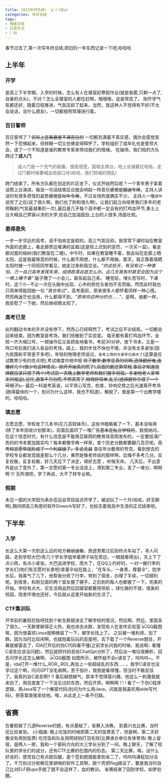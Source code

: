 ```yaml
---
title: 2023年终总结( ﾟдﾟ)つBye
categories: 年终总结
tags:
- 博客日常
- 记录生活
- 氵帖
---
```

春节过去了,第一次写年终总结,把旧的一年东西记录一下吧,哈哈哈
<!--more-->
## 上半年
### 开学
是高三下半学期，入学的时候，怎么有人在寝室赶寒假作业(就是我雾,只剩一点了,自豪的点头)，不对？怎么全寝室的人都在赶啊，哦哦哦，这是常态了。
刚开学气氛都还好，随着日程推进，气氛压抑了起来，当然，我这种人不觉得有不好(不太会说话，没什么朋友)，一切都按照常理进行着。
### 百日誓师
百日誓师了？~~实际上是离悬崖不满百日的~~  一切都充满着不真实感，偶尔会感觉突然一下恐惧起来，但转眼一切又仿佛变得释怀了。学校组织了成年礼也是誓师大会，请了一个不知道是谁的教育专家来带动我们的情绪。
在操场，我们班的方队跨过了**成人门**
> 成人门是一个充气的装置，很高很宽，面相主席台，地上长铺着红地毯，走过门都时候要喊出班级口号(哈哈，我们班喊的很乱) 

跨门结束了，所有方队都在划定的片区坐下，仪式开始然后呢？一个青年男子拿着话筒上台演讲。每说一句话结束后台就会响起一阵音乐~~感觉是蹦迪专用~~，主持人讲话时有很多奇怪的姿势~~感觉是社牛专用~~，不过全场热度确实不少。
主持人一堆`邵华`说完了之后(说了很久啊，我们也了附和很久啊)，让我们起立向培育我们多年的老师鞠躬(气氛最凝重的一次),最后是几乎每个高中都一定会有的打鸡血环节,勇士上台大喊自己梦寐以求的大学,给自己加油鼓劲,上台的人很多,场面壮观。
### 患得患失
一步一步邻近的高考，说不怕肯定是假的。高三气氛压抑，我常常下课时站在教室外面的走廊上，看走廊旁边堆满的盆栽(这是班上迟到的惩罚，一次买一盆)，看走廊对面的榕树(我们教室在二楼)。中午时，如果在教室睡不着，我会站在走廊上晒太阳，这是我最惬意的时候，什么都不用想，什么都不用做。那天，我正靠着墙晒太阳时被一个同班同学看见，她走过来和我交谈。_"你这些天，有没有过一种害怕，万一自己高考发挥失常，成绩跌落谷底怎么办。这几天我有时甚至会因为这个一晚上睡不着"_ 脑子懵了一小会儿，联系起自己来。
睡觉前，埋头苦写时，下课时，这个`万一`不止一次在头脑中出现，心中的担忧与害怕不言而喻。然而此时我也只简单得能回她一句 _"我也有过"_，高考面前，原来很多人都怀着同样一种心情。然而再迷茫也没用，什么都得不到，_"原来你这种分的也......"_，是啊，谁都一样，我安慰了一下她，然后继续晒太阳了。
### 高考已至
此时翻动书本的手并没有停下，然而心已经释然了，考试之后不论结局，一切都会迎来结束。因为教室是考场，我们班搬到了实验室。
每天都有着打鸡血环节，全班一齐大喊口号，一顿操作后又各顾各地看书，考前30分钟，放下书本，又是一阵口号后我们进入各自的考场。路上，我的步伐不快也不慢，并没有太多紧张(因为氛围和平常差不多吧)，年轻的物理老师说过，`高考上场时大家早已麻木了`(这算是应试教育少有的优点吧),考试难度中规中矩 ~~除了数学,数学是真的坑啊,选择题好难,连懵好几个(很少有这种情况，刚开开始真的慌了),后面的题还算常规,事后才知道选择题应该只错了两个(考试前一天晚上数学老师和我们握手祝福，多谢他老人家带来的福运),记住,遇事千万别慌,不然真寄了,物理好简单,乱杀(选择题秒杀错了一个可惜了)。~~
最后一科是考英语，以平常心写完，检查，铃响交卷之后光速离开考场(跑得最快的一个，别问为什么这样，我也不知道)，解脱了，我是第一个出教学楼的，哈哈哈。
### 填志愿
志愿志愿，学校发了几本书(花几百软妹币)，这些书粗略看了一下，基本没啥用(除了本年招收计划那本)，前面后面印了一堆广告~~基本是私立学校的~~，我很纳闷，在这个信息时代，有什么信息是不能用互联网的教育局官网发布的，一定要挂满广告的的书本更加踏实吗？每本都像字典一样厚，查个历史分数都要翻几百页呢。~~高考和志愿早就形成了一个利益链了，多说无益~~
查往年分数用的夸克，看到想去的学校专业都发现就差那么个几分，果然是像老师说的那样啊，后悔不多考几分。反复权衡，反复权衡，好几天后下了决定，填好志愿 ，听候天命。
几天后，不出意外是出了意外了，第一志愿的第一专业没选上，滑到第二专业，丢了一堆分，啊啊啊 !!!
无所谓吧，学了再说，大不了转专业嘛。
### 假期
未见一面的大学因为承办亚运会项目延迟开学了，被迫玩了一个月(哈哈，好无聊啊),期间把高三构思的软件Dowork写好了，也标志着我高中生涯的正式结束吧。
## 下半年
### 入学
长这么大第一次到这么远的地方~~我爸送我~~，旅途劳累过后到终点车站了，寻人问路，走到学校大巴(有几个学长学姐举着牌子站在旁边，一眼就看得出)，天上下了点小雨，有点小紧张。大巴送进学校，雨大了，在QQ上约好的，一对一搬行李的学长们(他们有志愿时长拿吧)拿着伞站在路上，"在车头，一身黑，撑着伞"，找学长后，我客气了几下，他帮我分担了行李，带到了宿舍，办理了手续，一切顺利呢。到宿舍，和刚见面的两个室友握了握手，之后到的每人也都握了一下，完美的开始。学校有点大，买生活用品然后回寝室都要用导航 ，绿化做的不错，很美的校园，宿舍环境也还好，今后就从这里开始新的生活了。
### CTF集训队
开学前的暑假在贴吧找到个新生群就进去了解学校的情况，然后啊，然后，里面呆了很久。一天群里聊得正火热，我也进去水群，发现有人在宣传实验室
![QQ截图](http://shp.qpic.cn/collector/1642981619/6e87f867-f96b-4119-a1d1-bde8838910e8/0)
唉，因为很喜欢Linux就稍微装了一下，被学长找上了。
之后被一堆利诱，加了群。因为当时比较闲啊，也就抱着玩玩的态度吧，去下载了一个Reverse题目，开幕就被雷击了，IDA打开后的伪C代码看不懂(之前学长问我的时候，我说啊:: 看懂C语言应该没问题)，然后就把代码丢给ChatGpt分析了，然后出一堆垃圾解析，回去问学长这怎么解啊，
![QQ截图](http://shp.qpic.cn/collector/1642981619/93aa9375-204f-4d27-95db-e5492e5dce60/0)
如图所示，被怀疑不会c语言了，呜呜呜~。不是，ida打开一堆什么_ROR_,_ROL_,再加上一些超级乱的东西......，我学C语言也没学过这个啊，问问GPT没毛病啊。至于指针，我倒是看得懂，但当时不敢反驳了。我真的会C语言啊!! !!  事后越想越气，原本不觉得感兴趣，他这么一刺激我就来劲了，用百度查了一下没见过的东西，然后开弄。啊啊啊 ! ! ! 看了一下伪C程序逻辑，用Java写了一个解密代码(别问为什么用Java，问就是我喜欢用aide写代码)，把答案直接发给他。唉，从此走上一条不归路。
## 省赛
在暑假做了几道Reverse的题，有点基础了，省赛入决赛。
到嘉兴去比赛，当时还比较紧张。
(小插曲: 晚上吃饭的时候把第二天的饭票丢了，但是啊，第二天好像没有用到饭票)
吃完饭和队友用网球拍打羽毛球(比赛承办单位有体育场)
晚上留宿，是两人一房，我和一个密码方向的大三学长分到了一间。晚上聊天，了解了校队里的学长们的成分，还有CTF比赛的在国内的形态。
第二天比赛，唉，没什么好说的，感觉自己有点脱后腿，差个签到题就能拿到省二了，呜呜呜课程加分没了。千万别过分依赖花里胡哨的软件工具啊，脱个壳把flag搞没了，要是我当时自己比对ELF把upx手脱了就不会这样了，血的教训。
省赛结束了回到学校，如梦初醒。